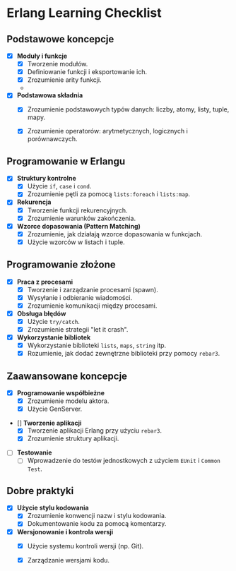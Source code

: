 # Erlang Learning Checklist

## Podstawowe koncepcje


- [x] **Moduły i funkcje**
    - [x] Tworzenie modułów.
    - [x] Definiowanie funkcji i eksportowanie ich.
    - [x] Zrozumienie arity funkcji.
    - 
- [x] **Podstawowa składnia**
    - [x] Zrozumienie podstawowych typów danych: liczby, atomy, listy, tuple, mapy.
    - [x] Zrozumienie operatorów: arytmetycznych, logicznych i porównawczych.


## Programowanie w Erlangu

- [x] **Struktury kontrolne**
    - [x] Użycie `if`, `case` i `cond`.
    - [x] Zrozumienie pętli za pomocą `lists:foreach` i `lists:map`.

- [x] **Rekurencja**
    - [x] Tworzenie funkcji rekurencyjnych.
    - [x] Zrozumienie warunków zakończenia.

- [x] **Wzorce dopasowania (Pattern Matching)**
    - [x] Zrozumienie, jak działają wzorce dopasowania w funkcjach.
    - [x] Użycie wzorców w listach i tuple.

## Programowanie złożone

- [x] **Praca z procesami**
    - [x] Tworzenie i zarządzanie procesami (spawn).
    - [x] Wysyłanie i odbieranie wiadomości.
    - [x] Zrozumienie komunikacji między procesami.

- [x] **Obsługa błędów**
    - [x] Użycie `try/catch`.
    - [x] Zrozumienie strategii "let it crash".

- [x] **Wykorzystanie bibliotek**
    - [x] Wykorzystanie biblioteki `lists`, `maps`, `string` itp.
    - [x] Rozumienie, jak dodać zewnętrzne biblioteki przy pomocy `rebar3`.

## Zaawansowane koncepcje

- [x] **Programowanie współbieżne**
    - [x] Zrozumienie modelu aktora.
    - [x] Użycie GenServer.

- [] **Tworzenie aplikacji**
    - [x] Tworzenie aplikacji Erlang przy użyciu `rebar3`.
    - [x] Zrozumienie struktury aplikacji.

- [ ] **Testowanie**
    - [ ] Wprowadzenie do testów jednostkowych z użyciem `EUnit` i `Common Test`.

## Dobre praktyki

- [x] **Użycie stylu kodowania**
    - [x] Zrozumienie konwencji nazw i stylu kodowania.
    - [x] Dokumentowanie kodu za pomocą komentarzy.

- [x] **Wersjonowanie i kontrola wersji**
    - [x] Użycie systemu kontroli wersji (np. Git).
    - [x] Zarządzanie wersjami kodu.


